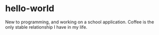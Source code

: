 # hello-world

New to programming, and working on a school application. 
Coffee is the only stable relationship I have in my life. 
